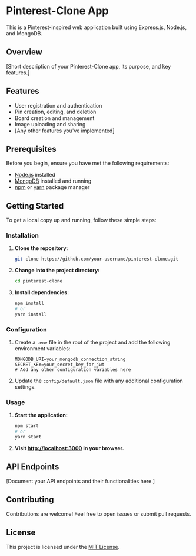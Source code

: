 # Pinterest-Clone App

This is a Pinterest-inspired web application built using Express.js, Node.js, and MongoDB.

## Overview

[Short description of your Pinterest-Clone app, its purpose, and key features.]

## Features

- User registration and authentication
- Pin creation, editing, and deletion
- Board creation and management
- Image uploading and sharing
- [Any other features you've implemented]

## Prerequisites

Before you begin, ensure you have met the following requirements:

- [Node.js](https://nodejs.org/) installed
- [MongoDB](https://www.mongodb.com/) installed and running
- [npm](https://www.npmjs.com/) or [yarn](https://yarnpkg.com/) package manager

## Getting Started

To get a local copy up and running, follow these simple steps:

### Installation

1. **Clone the repository:**

    ```bash
    git clone https://github.com/your-username/pinterest-clone.git
    ```

2. **Change into the project directory:**

    ```bash
    cd pinterest-clone
    ```

3. **Install dependencies:**

    ```bash
    npm install
    # or
    yarn install
    ```

### Configuration

1. Create a `.env` file in the root of the project and add the following environment variables:

    ```env
    MONGODB_URI=your_mongodb_connection_string
    SECRET_KEY=your_secret_key_for_jwt
    # Add any other configuration variables here
    ```

2. Update the `config/default.json` file with any additional configuration settings.

### Usage

1. **Start the application:**

    ```bash
    npm start
    # or
    yarn start
    ```

2. **Visit [http://localhost:3000](http://localhost:3000) in your browser.**

## API Endpoints

[Document your API endpoints and their functionalities here.]

## Contributing

Contributions are welcome! Feel free to open issues or submit pull requests.

## License

This project is licensed under the [MIT License](LICENSE).
